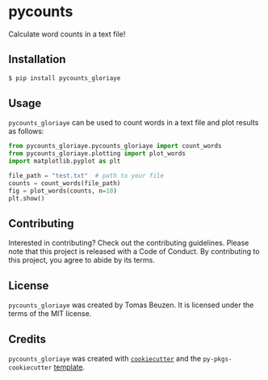 # pycounts

Calculate word counts in a text file!

## Installation

```bash
$ pip install pycounts_gloriaye
```

## Usage

`pycounts_gloriaye` can be used to count words in a text file and plot results
as follows:

```python
from pycounts_gloriaye.pycounts_gloriaye import count_words
from pycounts_gloriaye.plotting import plot_words
import matplotlib.pyplot as plt

file_path = "test.txt"  # path to your file
counts = count_words(file_path)
fig = plot_words(counts, n=10)
plt.show()
```

## Contributing

Interested in contributing? Check out the contributing guidelines. 
Please note that this project is released with a Code of Conduct. 
By contributing to this project, you agree to abide by its terms.

## License

`pycounts_gloriaye` was created by Tomas Beuzen. It is licensed under the terms
of the MIT license.

## Credits

`pycounts_gloriaye` was created with 
[`cookiecutter`](https://cookiecutter.readthedocs.io/en/latest/) and 
the `py-pkgs-cookiecutter` 
[template](https://github.com/py-pkgs/py-pkgs-cookiecutter).
